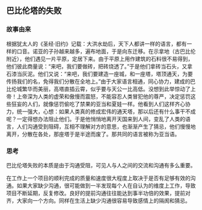 ## 巴比伦塔的失败

### 故事由来

根据犹太人的《圣经·旧约》记载：大洪水劫后，天下人都讲一样的语言，都有一样的口音。诺亚的子孙越来越多，遍布地面，于是向东迁移。在示拿地（古巴比伦附近），他们遇见一片平原，定居下来。由于平原上用作建筑的石料很不易得到，他们彼此商量说：“来吧，我们要做砖，把砖烧透了。”于是他们拿砖当石头，又拿石漆当灰泥。他们又说：“来吧，我们要建造一座城，和一座塔，塔顶通天，为要传扬我们的名，免得我们分散在全地上。”由于大家语言相通，同心协力，建成的巴比伦城繁华而美丽，高塔直插云霄，似乎要与天公一比高低。没想到此举惊动了上帝！上帝深为人类的虚荣和傲慢而震怒，不能容忍人类冒犯他的尊严，决定惩罚这些狂妄的人们，就像惩罚偷吃了禁果的亚当和夏娃一样。他看到人们这样齐心协力，统一强大，心想：如果人类真的修成宏伟的通天塔，那以后还有什么事干不成呢？一定得想办法阻止他们。于是他悄悄地离开天国来到人间，变乱了人类的语言，人们沟通受到阻碍，互相不理解对方的意思，也渐渐产生了猜忌，他们慢慢地离开，分散在各处，那座塔于是半途而废了。那共同的语言被称为亚当语。

### 思考

巴比伦塔失败的本质是由于沟通受阻，可见人与人之间的交流和沟通有多么重要。

在工作上一个项目的顺利完成的质量和速度很大程度上取决于是否有足够有效的沟通。如果大家缺少沟通，很可能做到一半发现每个人在自认为的维度上工作，导致项目不断延期，反复修改。良好的提前沟通往往能达到事半功倍的效果，提前对齐，大家向一个方向。同样在生活上缺少沟通很容易导致感情上的隔阂和猜忌。

